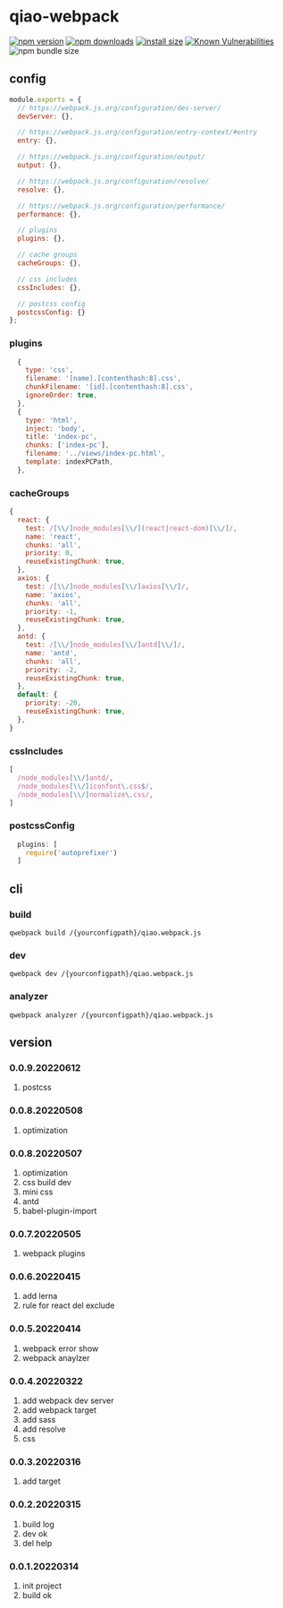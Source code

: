 # qiao-webpack

[![npm version](https://img.shields.io/npm/v/qiao-webpack.svg?style=flat-square)](https://www.npmjs.org/package/qiao-webpack)
[![npm downloads](https://img.shields.io/npm/dm/qiao-webpack.svg?style=flat-square)](https://npm-stat.com/charts.html?package=qiao-webpack)
[![install size](https://packagephobia.now.sh/badge?p=qiao-webpack)](https://packagephobia.now.sh/result?p=qiao-webpack)
[![Known Vulnerabilities](https://snyk.io/test/npm/qiao-webpack/badge.svg)](https://snyk.io/test/npm/qiao-webpack)
![npm bundle size](https://img.shields.io/bundlephobia/minzip/qiao-webpack)

## config
```javascript
module.exports = {
  // https://webpack.js.org/configuration/dev-server/
  devServer: {},

  // https://webpack.js.org/configuration/entry-context/#entry
  entry: {},

  // https://webpack.js.org/configuration/output/
  output: {},

  // https://webpack.js.org/configuration/resolve/
  resolve: {},

  // https://webpack.js.org/configuration/performance/
  performance: {},

  // plugins
  plugins: {},

  // cache groups
  cacheGroups: {},

  // css includes
  cssIncludes: {},

  // postcss config
  postcssConfig: {}
};
```

### plugins
```javascript
  {
    type: 'css',
    filename: '[name].[contenthash:8].css',
    chunkFilename: '[id].[contenthash:8].css',
    ignoreOrder: true,
  },
  {
    type: 'html',
    inject: 'body',
    title: 'index-pc',
    chunks: ['index-pc'],
    filename: '../views/index-pc.html',
    template: indexPCPath,
  },
```

### cacheGroups
```javascript
{
  react: {
    test: /[\\/]node_modules[\\/](react|react-dom)[\\/]/,
    name: 'react',
    chunks: 'all',
    priority: 0,
    reuseExistingChunk: true,
  },
  axios: {
    test: /[\\/]node_modules[\\/]axios[\\/]/,
    name: 'axios',
    chunks: 'all',
    priority: -1,
    reuseExistingChunk: true,
  },
  antd: {
    test: /[\\/]node_modules[\\/]antd[\\/]/,
    name: 'antd',
    chunks: 'all',
    priority: -2,
    reuseExistingChunk: true,
  },
  default: {
    priority: -20,
    reuseExistingChunk: true,
  },
}
```

### cssIncludes
```javascript
[
  /node_modules[\\/]antd/,
  /node_modules[\\/]iconfont\.css$/,
  /node_modules[\\/]normalize\.css/,
]
```


### postcssConfig
```javascript
  plugins: [
    require('autoprefixer')
  ]
```

## cli
### build
```shell
qwebpack build /{yourconfigpath}/qiao.webpack.js
```

### dev
```shell
qwebpack dev /{yourconfigpath}/qiao.webpack.js
```

### analyzer
```shell
qwebpack analyzer /{yourconfigpath}/qiao.webpack.js
```

## version
### 0.0.9.20220612
1. postcss

### 0.0.8.20220508
1. optimization

### 0.0.8.20220507
1. optimization
2. css build dev
3. mini css
4. antd
5. babel-plugin-import

### 0.0.7.20220505
1. webpack plugins

### 0.0.6.20220415
1. add lerna
2. rule for react del exclude

### 0.0.5.20220414
1. webpack error show
2. webpack anaylzer

### 0.0.4.20220322
1. add webpack dev server
2. add webpack target
3. add sass
4. add resolve
5. css

### 0.0.3.20220316
1. add target

### 0.0.2.20220315
1. build log
2. dev ok
3. del help

### 0.0.1.20220314
1. init project
2. build ok
